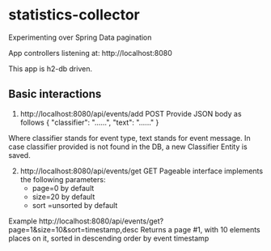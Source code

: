 # statistics-collector
Experimenting over Spring Data pagination

App controllers listening at: http://localhost:8080

This app is h2-db driven.



## Basic interactions
1) http://localhost:8080/api/events/add   POST
Provide JSON body as follows
   {
   "classifier": "......",
   "text": "......"
   }

Where classifier stands for event type, text stands for event message.
In case classifier provided is not found in the DB, a new Classifier Entity is saved.

2) http://localhost:8080/api/events/get   GET
Pageable interface implements the following parameters:
   - page=0 by default
   - size=20 by default
   - sort =unsorted by default

Example
http://localhost:8080/api/events/get?page=1&size=10&sort=timestamp,desc 
Returns a page #1, with 10 elements places on it, sorted in descending order by event timestamp


